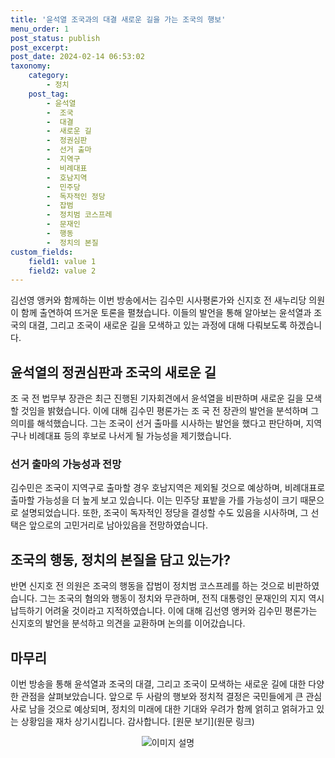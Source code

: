 ```yaml
---
title: '윤석열 조국과의 대결 새로운 길을 가는 조국의 행보'
menu_order: 1
post_status: publish
post_excerpt: 
post_date: 2024-02-14 06:53:02
taxonomy:
    category:
        - 정치
    post_tag:
        - 윤석열
        -  조국
        -  대결
        -  새로운 길
        -  정권심판
        -  선거 출마
        -  지역구
        -  비례대표
        -  호남지역
        -  민주당
        -  독자적인 정당
        -  잡범
        -  정치범 코스프레
        -  문재인
        -  행동
        -  정치의 본질
custom_fields:
    field1: value 1
    field2: value 2
---
```


김선영 앵커와 함께하는 이번 방송에서는 김수민 시사평론가와 신지호 전 새누리당 의원이 함께 출연하여 뜨거운 토론을 펼쳤습니다. 이들의 발언을 통해 알아보는 윤석열과 조국의 대결, 그리고 조국이 새로운 길을 모색하고 있는 과정에 대해 다뤄보도록 하겠습니다.
## 윤석열의 정권심판과 조국의 새로운 길
조 국 전 법무부 장관은 최근 진행된 기자회견에서 윤석열을 비판하며 새로운 길을 모색할 것임을 밝혔습니다. 이에 대해 김수민 평론가는 조 국 전 장관의 발언을 분석하며 그 의미를 해석했습니다. 그는 조국이 선거 출마를 시사하는 발언을 했다고 판단하며, 지역구나 비례대표 등의 후보로 나서게 될 가능성을 제기했습니다.
### 선거 출마의 가능성과 전망
김수민은 조국이 지역구로 출마할 경우 호남지역은 제외될 것으로 예상하며, 비례대표로 출마할 가능성을 더 높게 보고 있습니다. 이는 민주당 표밭을 가를 가능성이 크기 때문으로 설명되었습니다. 또한, 조국이 독자적인 정당을 결성할 수도 있음을 시사하며, 그 선택은 앞으로의 고민거리로 남아있음을 전망하였습니다.
## 조국의 행동, 정치의 본질을 담고 있는가?
반면 신지호 전 의원은 조국의 행동을 잡범이 정치범 코스프레를 하는 것으로 비판하였습니다. 그는 조국의 혐의와 행동이 정치와 무관하며, 전직 대통령인 문재인의 지지 역시 납득하기 어려울 것이라고 지적하였습니다. 이에 대해 김선영 앵커와 김수민 평론가는 신지호의 발언을 분석하고 의견을 교환하며 논의를 이어갔습니다.
## 마무리
이번 방송을 통해 윤석열과 조국의 대결, 그리고 조국이 모색하는 새로운 길에 대한 다양한 관점을 살펴보았습니다. 앞으로 두 사람의 행보와 정치적 결정은 국민들에게 큰 관심사로 남을 것으로 예상되며, 정치의 미래에 대한 기대와 우려가 함께 얽히고 얽혀가고 있는 상황임을 재차 상기시킵니다. 감사합니다.
[원문 보기](원문 링크)
<div style="text-align: center;"><img src="이미지 링크" alt="이미지 설명"></div>

